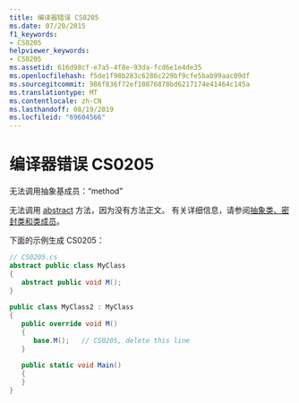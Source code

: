 ```yaml
---
title: 编译器错误 CS0205
ms.date: 07/20/2015
f1_keywords:
- CS0205
helpviewer_keywords:
- CS0205
ms.assetid: 616d98cf-e7a5-4f8e-93da-fcd6e1e4de35
ms.openlocfilehash: f5de1f98b283c6286c229bf9cfe5bab99aac09df
ms.sourcegitcommit: 986f836f72ef10876878bd6217174e41464c145a
ms.translationtype: MT
ms.contentlocale: zh-CN
ms.lasthandoff: 08/19/2019
ms.locfileid: "69604566"
---
```

# <a name="compiler-error-cs0205"></a>编译器错误 CS0205
无法调用抽象基成员：“method”  
  
 无法调用 [abstract](../language-reference/keywords/abstract.md) 方法，因为没有方法正文。 有关详细信息，请参阅[抽象类、密封类和类成员](../programming-guide/classes-and-structs/abstract-and-sealed-classes-and-class-members.md)。  
  
 下面的示例生成 CS0205：  
  
```csharp  
// CS0205.cs  
abstract public class MyClass  
{  
   abstract public void M();  
}  
  
public class MyClass2 : MyClass  
{  
   public override void M()  
   {  
      base.M();   // CS0205, delete this line  
   }  
  
   public static void Main()  
   {  
   }  
}  
```
